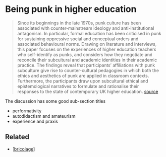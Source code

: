 # Being punk in higher education

> Since its beginnings in the late 1970s, punk culture has been associated with counter-mainstream ideology and anti-institutional antagonism. In particular, formal education has been criticised in punk for sustaining oppressive social and conceptual orders and associated behavioural norms. Drawing on literature and interviews, this paper focuses on the experiences of higher education teachers who self-identify as punks, and considers how they negotiate and reconcile their subcultural and academic identities in their academic practice. The findings reveal that participants’ affiliations with punk subculture give rise to counter-cultural pedagogies in which both the ethics and aesthetics of punk are applied in classroom contexts. Furthermore, the participants draw upon subcultural ethical and epistemological narratives to formulate and rationalise their responses to the state of contemporary UK higher education. [source](http://www.tandfonline.com/doi/full/10.1080/13562517.2016.1226278)

The discussion has some good sub-section titles

- performativity
- autodidactism and amateurism
- experience and praxis

## Related

- [[bricolage]]


[//begin]: # "Autogenerated link references for markdown compatibility"
[bricolage]: bricolage "Bricolage"
[//end]: # "Autogenerated link references"